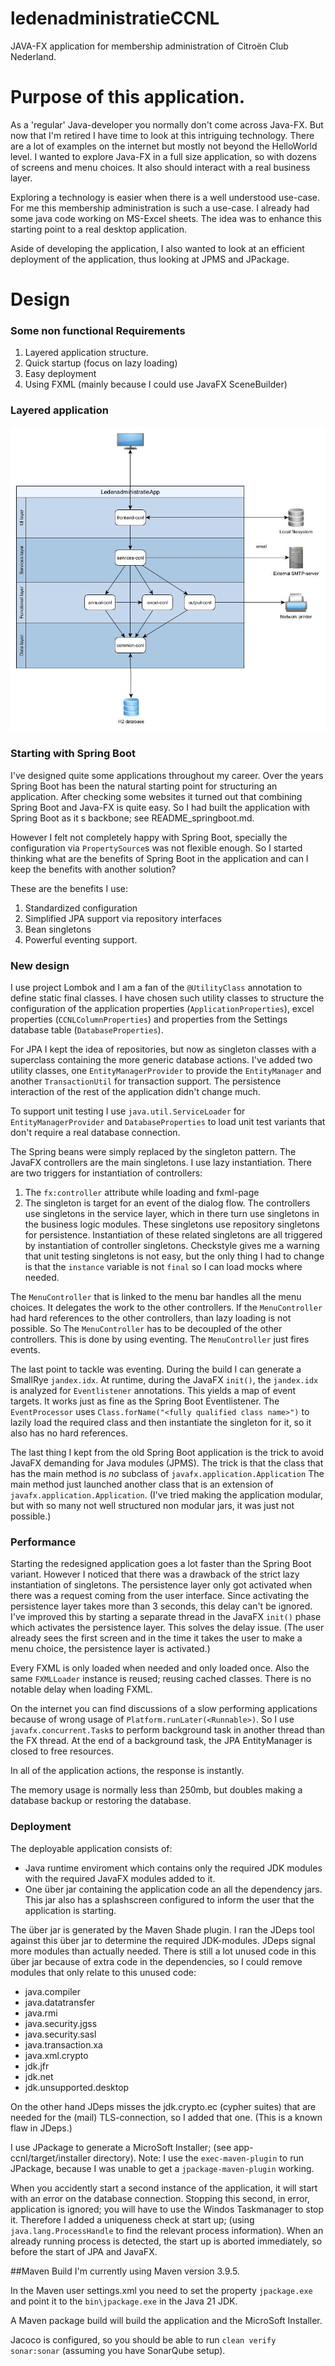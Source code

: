 # ledenadministratieCCNL
JAVA-FX application for membership administration of Citroën Club Nederland.

# Purpose of this application.
As a 'regular' Java-developer you normally don't come across Java-FX. 
But now that I'm retired I have time to look at this intriguing technology.
There are a lot of examples on the internet but mostly not beyond the HelloWorld level.
I wanted to explore Java-FX in a full size application, so with dozens of screens and menu choices. It also should interact with a real business layer.

Exploring a technology is easier when there is a well understood use-case. 
For me this membership administration is such a use-case. I already had some java code working on MS-Excel sheets.
The idea was to enhance this starting point to a real desktop application.

Aside of developing the application, I also wanted to look at an efficient deployment of the application, thus looking at JPMS and JPackage.

# Design
### Some non functional Requirements
1. Layered application structure.
2. Quick startup (focus on lazy loading)
3. Easy deployment
4. Using FXML (mainly because I could use JavaFX SceneBuilder)

### Layered application
![Application layers](docs/layering.jpg)

### Starting with Spring Boot
I've designed quite some applications throughout my career.
Over the years Spring Boot has been the natural starting point for structuring an application. After checking some websites it turned out that combining Spring Boot and Java-FX is quite easy. So I had built the application with Spring Boot as it s backbone; see README_springboot.md. 

However I felt not completely happy with Spring Boot, specially the configuration via `PropertySource`s was not flexible enough. So I started thinking what are the benefits of Spring Boot in the application and can I keep the benefits with another solution?
 
These are the benefits I use:
1. Standardized configuration
2. Simplified JPA support via repository interfaces
3. Bean singletons
4. Powerful eventing support.

### New design
I use project Lombok and I am a fan of the `@UtilityClass` annotation to define static final classes. I have chosen such utility classes to structure the configuration of the application properties (`ApplicationProperties`), excel properties (`CCNLColumnProperties`) and properties from the Settings database table (`DatabaseProperties`).

For JPA I kept the idea of repositories, but now as singleton classes with a superclass containing the more generic database actions. I've added two utility classes, one `EntityManagerProvider` to provide the `EntityManager` and another `TransactionUtil` for transaction support. 
The persistence interaction of the rest of the application didn't change much.

To support unit testing I use `java.util.ServiceLoader` for `EntityManagerProvider` and `DatabaseProperties` to load unit test variants that don't require a real database connection.

The Spring beans were simply replaced by the singleton pattern. The JavaFX controllers are the main singletons. I use lazy instantiation. There are two triggers for instantiation of controllers:
1. The `fx:controller` attribute while loading and fxml-page
2. The singleton is target for an event of the dialog flow.
The controllers use singletons in the service layer, which in there turn use singletons in the business logic modules. These singletons use repository singletons for persistence. Instantiation of these related singletons are all triggered by instantiation of controller singletons. 
Checkstyle gives me a warning that unit testing singletons is not easy, but the only thing I had to change is that the `instance` variable is not `final` so I can load mocks where needed.

The `MenuController` that is linked to the menu bar handles all the menu choices. It delegates the work to the other controllers. If the `MenuController` had hard references to the other controllers, than lazy loading is not possible. So The `MenuController` has to be decoupled of the other controllers. This is done by using eventing.  The `MenuController` just fires events.

The last point to tackle was eventing. 
During the build I can generate a SmallRye `jandex.idx`. At runtime, during the JavaFX `init()`, the `jandex.idx` is analyzed for `Eventlistener` annotations. This yields a map of event targets. It works just as fine as the Spring Boot Eventlistener. The `EventProcessor` uses `Class.forName("<fully qualified class name>")` to lazily load the required class and then instantiate the singleton for it, so it also has no hard references.

The last thing I kept from the old Spring Boot application is the trick to avoid JavaFX demanding for Java modules (JPMS). The trick is that the class that has the main method is *no* subclass of `javafx.application.Application` The main method just launched another class that is an extension of `javafx.application.Application`. 
(I've tried making the application modular, but with so many not well structured non modular jars, it was just not possible.)

### Performance
Starting the redesigned application goes a lot faster than the Spring Boot variant. However I noticed that there was a drawback of the strict lazy instantiation of singletons. The persistence layer only got activated when there was a request coming from the user interface. Since activating the persistence layer takes more than 3 seconds, this delay can't be ignored.
I've improved this by starting a separate thread in the JavaFX `init()` phase which activates the persistence layer. This solves the delay issue. (The user already sees the first screen and in the time it takes the user to make a menu choice, the persistence layer is activated.)

Every FXML is only loaded when needed and only loaded once. Also the same `FXMLLoader` instance is reused; reusing cached classes. There is no notable delay when loading FXML.   

On the internet you can find discussions of a slow performing applications because of wrong usage of `Platform.runLater(<Runnable>)`. So I use `javafx.concurrent.Task`s to perform background task in another thread than the FX thread. 
At the end of a background task, the JPA EntityManager is closed to free resources.

In all of the application actions, the response is instantly.

The memory usage is normally less than 250mb, but doubles making a database backup or restoring the database.

### Deployment
The deployable application consists of:
* Java runtime enviroment which contains only the required JDK modules with the required JavaFX  modules added to it.
* One über jar containing the application code an all the dependency jars. This jar also has a splashscreen configured to inform the user that the application is starting.

The  über jar is generated by the Maven Shade plugin. I ran the JDeps tool against this über jar to determine the required JDK-modules. JDeps signal more modules than actually needed. 
There is still a lot unused code in this über jar because of extra code in the dependencies, so I could remove modules that only relate to this unused code:
* java.compiler
* java.datatransfer
* java.rmi
* java.security.jgss
* java.security.sasl
* java.transaction.xa
* java.xml.crypto
* jdk.jfr
* jdk.net
* jdk.unsupported.desktop

On the other hand JDeps misses the jdk.crypto.ec (cypher suites) that are needed for the (mail) TLS-connection, so I added that one. (This is a known flaw in JDeps.)
  
I use JPackage to generate a MicroSoft Installer; (see app-ccnl/target/installer directory).
Note: I use the `exec-maven-plugin` to run JPackage, because I was unable to get a `jpackage-maven-plugin` working.
 
When you accidently start a second instance of the application, it will start with an error on the database connection. Stopping this second, in error, application is ignored; you will have to use the Windos Taskmanager to stop it. Therefore I added a uniqueness check at start up; (using `java.lang.ProcessHandle` to find the relevant process information). 
When an already running process is detected, the start up is aborted immediately, so before the start of JPA and JavaFX.  

##Maven Build
I'm currently using Maven version 3.9.5. 

In the Maven user settings.xml you need to set the property `jpackage.exe` and point it to the `bin\jpackage.exe` in the Java 21 JDK. 

A Maven package build will build the application and the MicroSoft Installer. 

Jacoco is configured, so you should be able to run `clean verify sonar:sonar` (assuming you have SonarQube setup).
